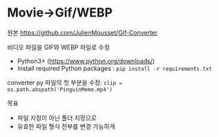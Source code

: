 
# Movie->Gif/WEBP

원본 https://github.com/JulienMousset/Gif-Converter

비디오 파일을 GIF와 WEBP 파일로 수정

- Python3+ (https://www.python.org/downloads/)
- Install required Python packages : `pip install -r requirements.txt`


converter py 파일의 첫 부분을 수정: `clip = os.path.abspath('PinguinMeme.mp4')`

목표
* 파일 지정이 아닌 폴더 지정으로 
* 유효한 파일 형식 전부를 변경 가능하게

